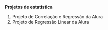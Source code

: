 **Projetos de estatística**

1. Projeto de Correlação e Regressão da Alura
2. Projeto de Regressão Linear da Alura
